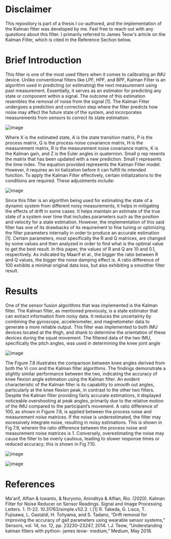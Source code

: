 # Disclaimer

This repository is part of a thesis I co-authored, and the implementation of the Kalman filter was developed by me. Feel free to reach out with any questions about this filter.
I primarily referred to James Teow's article on the Kalman Filter, which is cited in the Reference Section below.

# Brief Introduction

This filter is one of the most used filters when it comes to calibrating an IMU device. Unlike conventional filters like LPF, HPF, and BPF, Kalman Filter is an algorithm used in predicting (or estimating) the next measurement using past measurement. Essentially, it serves as an estimator for predicting any state or component within a signal. The outcome of this estimation resembles the removal of noise from the signal [1]. The Kalman Filter undergoes a prediction and correction step where the filter predicts how noise may affect the future state of the system, and incorporates measurements from sensors to correct its state estimation:

![image](https://github.com/user-attachments/assets/aec31b6b-d904-49c8-b590-d52cd9c75a38)

Where X is the estimated state, A is the state transition matrix, P is the process matrix, Q is the process noise covariance matrix, H is the measurement matrix, R is the measurement noise covariance matrix, K is the Kalman gain, and Z is the Euler angles in quaternion. Small p rep resents the matrix that has been updated with a new prediction. Small t represents the time index. The equation provided represents the Kalman Filter model. However, it requires an ini tialization before it can fulfill its intended function. To apply the Kalman Filter effectively, certain initializations to the conditions are required. These adjustments include:

![image](https://github.com/user-attachments/assets/d175f9a2-b8d7-4f84-8a14-5df8c5c5ae3c)

Since this filter is an algorithm being used for estimating the state of a dynamic system from different noisy measurements, it helps in mitigating the effects of drift in some cases. It helps maintain an estimate of the true state of a system over time that includes parameters such as the position and velocity for a state estimation. However, the implementation of this said filter has one of its drawbacks of its requirement to fine tuning or optimizing the filter parameters internally in order to produce an accurate estimation [1]. Certain parameters, most specifically the R and Q matrices, are changed by some values and then analyzed in order to find what is the optimal value to get the best result. In this paper, the values of R and Q are 10 and 0.1, respectively. As indicated by Maarif et al., the bigger the ratio between R and Q values, the bigger the noise damping effect is. A ratio difference of 100 exhibits a minimal original data loss, but also exhibiting a smoother filter result.

# Results

One of the sensor fusion algorithms that was implemented is the Kalman filter. The Kalman filter, as mentioned previously, is a state estimator that can extract information from noisy data. It reduces the uncertainty by combining the gyroscope, accelerometer, and magnetometer data to generate a more reliable output. This filter was implemented to both IMU devices located at the thigh, and shank to determine the orientation of these devices during the squat movement. The filtered data of the two IMU, specifically the pitch angles, was used in determining the knee joint angle

![image](https://github.com/user-attachments/assets/9a1332c1-7fe1-4a1a-a090-5be3dc74e1b7)

The Figure 7.8 illustrates the comparison between knee angles derived from both the Vi con and the Kalman filter algorithms. The findings demonstrate a slightly similar performance between the two, indicating the accuracy of knee flexion angle estimation using the Kalman filter. An evident characteristic of the Kalman filter is its capability to smooth out angles, particularly at the knee flexion peak, in contrast to the other two filters. Despite the Kalman filter providing fairly accurate estimations, it displayed noticeable overshooting at peak angles, primarily due to the relative motion of the IMU compared to the participant’s movement. A ratio difference of 100, as shown in Figure 7.8, is applied between the process noise and measurement noise matrices. If the noise is underestimated, the filter may excessively integrate noise, resulting in noisy estimations. This is shown in Fig 7.9, wherein the ratio difference between the process noise and measurement noise matrices is 1. Conversely, overestimating the noise may cause the filter to be overly cautious, leading to slower response times or reduced accuracy; this is shown in Fig 7.10.

![image](https://github.com/user-attachments/assets/4ec084b4-882c-4caf-8d74-869b60d09e9e)

![image](https://github.com/user-attachments/assets/c03f5c78-3f08-45c1-ba81-6b536954c326)

# References

Ma'arif, Alfian & Iswanto, & Nuryono, Aninditya & Alfian, Rio. (2020). Kalman Filter for Noise Reducer on Sensor Readings. Signal and Image Processing Letters. 1. 11-22. 10.31763/simple.v1i2.2. \\ [1] R. Takeda, G. Lisco, T. Fujisawa, L. Gastaldi, H. Tohyama, and S. Tadano, “Drift removal for improving the accuracy of gait parameters using wearable sensor systems,” Sensors, vol. 14, no. 12, pp. 23230–23247, 2014. \\ J. Teow, “Understanding kalman filters with python- james teow- medium,” Medium, May 2018.

